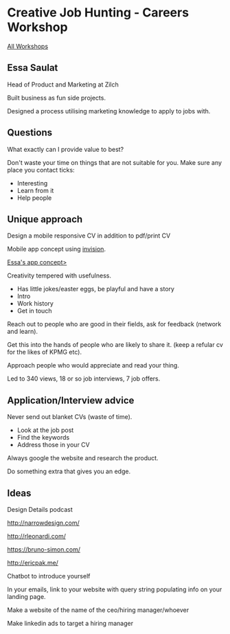 # Creative Job Hunting - Careers Workshop

[All Workshops](README.md)

## Essa Saulat

Head of Product and Marketing at Zilch

Built business as fun side projects.

Designed a process utilising marketing knowledge to apply to jobs with.

## Questions

What exactly can I provide value to best?

Don't waste your time on things that are not suitable for you. Make sure any place you contact ticks:

- Interesting
- Learn from it
- Help people

## Unique approach

Design a mobile responsive CV in addition to pdf/print CV

Mobile app concept using [invision](https://www.invisionapp.com/).

[Essa's app concept>](https://projects.invisionapp.com/share/6AT12ROPEWN#/screens/374391819)

Creativity tempered with usefulness.

- Has little jokes/easter eggs, be playful and have a story
- Intro
- Work history
- Get in touch

Reach out to people who are good in their fields, ask for feedback (network and learn).

Get this into the hands of people who are likely to share it. (keep a refular cv for the likes of KPMG etc).

Approach people who would appreciate and read your thing.

Led to 340 views, 18 or so job interviews, 7 job offers.

## Application/Interview advice

Never send out blanket CVs (waste of time).

- Look at the job post
- Find the keywords
- Address those in your CV

Always google the website and research the product.

Do something extra that gives you an edge.

## Ideas

Design Details podcast

<http://narrowdesign.com/>

<http://rleonardi.com/>

<https://bruno-simon.com/>

<http://ericpak.me/>

Chatbot to introduce yourself

In your emails, link to your website with query string populating info on your landing page.

Make a website of the name of the ceo/hiring manager/whoever

Make linkedin ads to target a hiring manager
